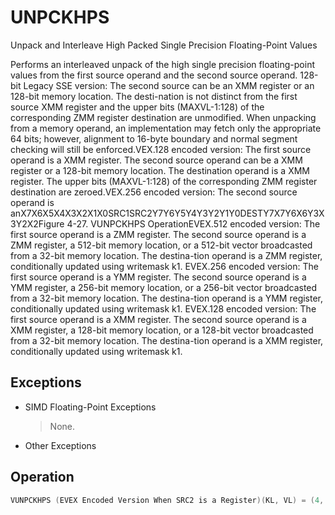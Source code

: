 # UNPCKHPS

Unpack and Interleave High Packed Single Precision Floating-Point Values

Performs an interleaved unpack of the high single precision floating-point values from the first source operand and the second source operand.
128-bit Legacy SSE version: The second source can be an XMM register or an 128-bit memory location.
The desti-nation is not distinct from the first source XMM register and the upper bits (MAXVL-1:128) of the corresponding ZMM register destination are unmodified.
When unpacking from a memory operand, an implementation may fetch only the appropriate 64 bits; however, alignment to 16-byte boundary and normal segment checking will still be enforced.VEX.128 encoded version: The first source operand is a XMM register.
The second source operand can be a XMM register or a 128-bit memory location.
The destination operand is a XMM register.
The upper bits (MAXVL-1:128) of the corresponding ZMM register destination are zeroed.VEX.256 encoded version: The second source operand is anX7X6X5X4X3X2X1X0SRC1SRC2Y7Y6Y5Y4Y3Y2Y1Y0DESTY7X7Y6X6Y3X3Y2X2Figure 4-27.
 VUNPCKHPS OperationEVEX.512 encoded version: The first source operand is a ZMM register.
The second source operand is a ZMM register, a 512-bit memory location, or a 512-bit vector broadcasted from a 32-bit memory location.
The destina-tion operand is a ZMM register, conditionally updated using writemask k1.
EVEX.256 encoded version: The first source operand is a YMM register.
The second source operand is a YMM register, a 256-bit memory location, or a 256-bit vector broadcasted from a 32-bit memory location.
The destina-tion operand is a YMM register, conditionally updated using writemask k1.
EVEX.128 encoded version: The first source operand is a XMM register.
The second source operand is a XMM register, a 128-bit memory location, or a 128-bit vector broadcasted from a 32-bit memory location.
The destina-tion operand is a XMM register, conditionally updated using writemask k1.


## Exceptions

- SIMD Floating-Point Exceptions
  > None.
- Other Exceptions

## Operation

```C
VUNPCKHPS (EVEX Encoded Version When SRC2 is a Register)(KL, VL) = (4, 128), (8, 256), (16, 512)IF VL >= 128TMP_DEST[31:0] := SRC1[95:64]TMP_DEST[63:32] := SRC2[95:64]TMP_DEST[95:64] := SRC1[127:96]TMP_DEST[127:96] := SRC2[127:96]FI;IF VL >= 256TMP_DEST[159:128] := SRC1[223:192]TMP_DEST[191:160] := SRC2[223:192]TMP_DEST[223:192] := SRC1[255:224]TMP_DEST[255:224] := SRC2[255:224]FI;IF VL >= 512TMP_DEST[287:256] := SRC1[351:320]TMP_DEST[319:288] := SRC2[351:320]TMP_DEST[351:320] := SRC1[383:352]TMP_DEST[383:352] := SRC2[383:352]TMP_DEST[415:384] := SRC1[479:448]TMP_DEST[447:416] := SRC2[479:448]TMP_DEST[479:448] := SRC1[511:480]FOR j := 0 TO KL-1i := j * 32IF k1[j] OR *no writemask*THEN DEST[i+31:i] := TMP_DEST[i+31:i]ELSE IF *merging-masking*; merging-maskingTHEN *DEST[i+31:i] remains unchanged*ELSE *zeroing-masking*; zeroing-maskingDEST[i+31:i] := 0FIFI;ENDFORDEST[MAXVL-1:VL] := 0VUNPCKHPS (EVEX Encoded Version When SRC2 is Memory)(KL, VL) = (4, 128), (8, 256), (16, 512)FOR j := 0 TO KL-1i := j * 32IF (EVEX.b = 1)THEN TMP_SRC2[i+31:i] := SRC2[31:0]ELSE TMP_SRC2[i+31:i] := SRC2[i+31:i]FI;ENDFOR;IF VL >= 128TMP_DEST[31:0] := SRC1[95:64]TMP_DEST[63:32] := TMP_SRC2[95:64]TMP_DEST[95:64] := SRC1[127:96]TMP_DEST[127:96] := TMP_SRC2[127:96]FI;IF VL >= 256TMP_DEST[159:128] := SRC1[223:192]TMP_DEST[191:160] := TMP_SRC2[223:192]TMP_DEST[223:192] := SRC1[255:224]TMP_DEST[255:224] := TMP_SRC2[255:224]FI;IF VL >= 512TMP_DEST[287:256] := SRC1[351:320]TMP_DEST[319:288] := TMP_SRC2[351:320]TMP_DEST[351:320] := SRC1[383:352]TMP_DEST[383:352] := TMP_SRC2[383:352]TMP_DEST[415:384] := SRC1[479:448]TMP_DEST[447:416] := TMP_SRC2[479:448]TMP_DEST[479:448] := SRC1[511:480]TMP_DEST[511:480] := TMP_SRC2[511:480]FI;FOR j := 0 TO KL-1i := j * 32IF k1[j] OR *no writemask*THEN DEST[i+31:i] := TMP_DEST[i+31:i]ELSE IF *merging-masking*; merging-maskingTHEN *DEST[i+31:i] remains unchanged*FI;FI;ENDFORDEST[MAXVL-1:VL] := 0VUNPCKHPS (VEX.256 Encoded Version)DEST[31:0] := SRC1[95:64]DEST[63:32] := SRC2[95:64]DEST[95:64] := SRC1[127:96]DEST[127:96] := SRC2[127:96]DEST[159:128] := SRC1[223:192]DEST[191:160] := SRC2[223:192]DEST[223:192] := SRC1[255:224]DEST[255:224] := SRC2[255:224]DEST[MAXVL-1:256] := 0VUNPCKHPS (VEX.128 Encoded Version)DEST[31:0] := SRC1[95:64]DEST[63:32] := SRC2[95:64]DEST[95:64] := SRC1[127:96]DEST[127:96] := SRC2[127:96]DEST[MAXVL-1:128] := 0UNPCKHPS (128-bit Legacy SSE Version)DEST[31:0] := SRC1[95:64]DEST[63:32] := SRC2[95:64]DEST[95:64] := SRC1[127:96]DEST[127:96] := SRC2[127:96]DEST[MAXVL-1:128] (Unmodified)Intel C/C++ Compiler Intrinsic EquivalentVUNPCKHPS __m512 _mm512_unpackhi_ps( __m512 a, __m512 b);VUNPCKHPS __m512 _mm512_mask_unpackhi_ps(__m512 s, __mmask16 k, __m512 a, __m512 b);VUNPCKHPS __m512 _mm512_maskz_unpackhi_ps(__mmask16 k, __m512 a, __m512 b);VUNPCKHPS __m256 _mm256_unpackhi_ps (__m256 a, __m256 b);VUNPCKHPS __m256 _mm256_mask_unpackhi_ps(__m256 s, __mmask8 k, __m256 a, __m256 b);VUNPCKHPS __m256 _mm256_maskz_unpackhi_ps(__mmask8 k, __m256 a, __m256 b);UNPCKHPS __m128 _mm_unpackhi_ps (__m128 a, __m128 b);VUNPCKHPS __m128 _mm_mask_unpackhi_ps(__m128 s, __mmask8 k, __m128 a, __m128 b);VUNPCKHPS __m128 _mm_maskz_unpackhi_ps(__mmask8 k, __m128 a, __m128 b);
```
